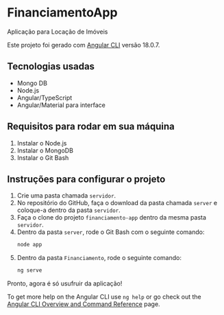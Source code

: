 # FinanciamentoApp

Aplicação para Locação de Imóveis

Este projeto foi gerado com [Angular CLI](https://github.com/angular/angular-cli) versão 18.0.7.

## Tecnologias usadas

- Mongo DB
- Node.js
- Angular/TypeScript
- Angular/Material para interface

## Requisitos para rodar em sua máquina

1. Instalar o Node.js
2. Instalar o MongoDB
3. Instalar o Git Bash

## Instruções para configurar o projeto

1. Crie uma pasta chamada `servidor`.
2. No repositório do GitHub, faça o download da pasta chamada `server` e coloque-a dentro da pasta `servidor`.
3. Faça o clone do projeto `financiamento-app` dentro da mesma pasta `servidor`.
4. Dentro da pasta `server`, rode o Git Bash com o seguinte comando:
    ```bash
    node app
    ```
5. Dentro da pasta `Financiamento`, rode o seguinte comando:
    ```bash
    ng serve
    ```

Pronto, agora é só usufruir da aplicação!

To get more help on the Angular CLI use `ng help` or go check out the [Angular CLI Overview and Command Reference](https://angular.dev/tools/cli) page.
